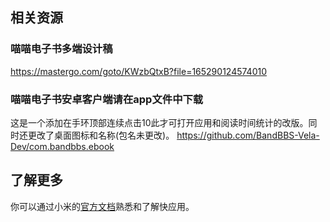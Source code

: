 ## 相关资源

### 喵喵电子书多端设计稿  
https://mastergo.com/goto/KWzbQtxB?file=165290124574010  

### 喵喵电子书安卓客户端请在app文件中下载

这是一个添加在手环顶部连续点击10此才可打开应用和阅读时间统计的改版。同时还更改了桌面图标和名称(包名未更改)。
https://github.com/BandBBS-Vela-Dev/com.bandbbs.ebook

## 了解更多

你可以通过小米的[官方文档](https://iot.mi.com/vela/quickapp)熟悉和了解快应用。
